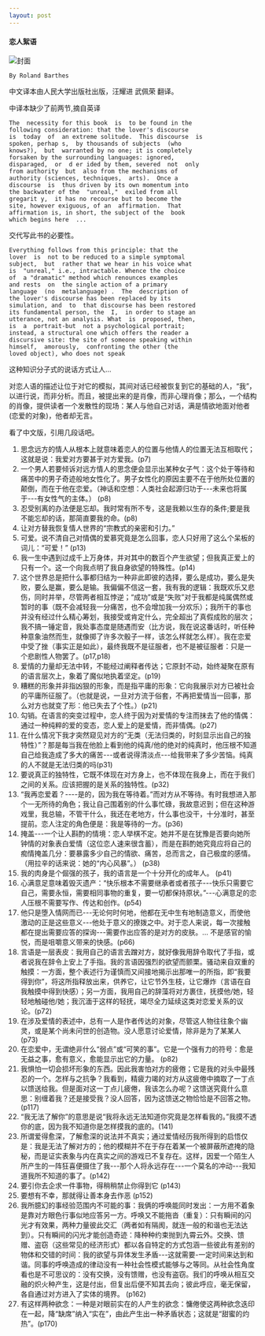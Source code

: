 ```yaml
---
layout: post
---
```


#### 恋人絮语

![封面](https://upload.wikimedia.org/wikipedia/en/4/45/A_Lover%27s_Discourse_%28original_French_edition%29.jpg)

    By Roland Barthes

中文译本由人民大学出版社出版，汪耀进 武佩荣 翻译。

中译本缺少了前两节,摘自英译

```
The  necessity for this book  is  to be found in the
following consideration: that the lover's discourse
is  today  of  an extreme solitude.  This discourse  is
spoken, perhap s,  by thousands of subjects  (who
knows?),  but  warranted by no one; it is completely
forsaken by the surrounding languages: ignored,
disparaged,  or  d er ided by them, severed  not  only
from authority  but  also from the mechanisms of
authority (sciences, techniques,  arts).  Once a
discourse  is  thus driven by its own momentum into
the backwater of the  "unreal,"  exiled from all
gregarit y,  it has no recourse but to become the
site, however exiguous, of an  affirmation.  That
affirmation is, in short, the subject of the  book
which begins here  ...
```

交代写此书的必要性。

```
Everything follows from this principle: that the
lover  is  not to be reduced to a simple symptomal
subject,  but  rather that we hear in his voice what
is  "unreal," i.e., intractable. Whence the choice
of  a "dramatic" method which renounces examples
and rests  on  the single action of a primary
language  (no  metalanguage) .  The  description of
the lover's discourse has been replaced by its
simulation, and  to  that discourse has been restored
its fundamental person, the  I,  in order to stage an
utterance, not an analysis. What  is  proposed, then,
is  a  portrait-but  not a psychological portrait;
instead, a structural one which offers the reader a
discursive site: the site of someone speaking within
himself,  amorously,  confronting the other (the 
loved object), who does not speak
```
这种知识分子式的说话方式让人... 

对恋人语的描述让位于对它的模拟，其间对话已经被恢复到它的基础的人，“我”，以进行说，而非分析。而且，被提出来的是肖像，而非心理肖像；那么，一个结构的肖像，提供读者一个发散性的现场：某人与他自己对话，满是情欲地面对他者(恋爱的对象)，他者却无言。


看了中文版，引用几段话吧。

1. 思念远方的情人从根本上就意味着恋人的位置与他情人的位置无法互相取代；这就是说：我爱对方要甚于对方爱我。(p7)
2. 一个男人若要倾诉对远方情人的思念便会显示出某种女子气：这个处于等待和痛苦中的男子奇迹般地女性化了。男子女性化的原因主要不在于他所处位置的颠倒，而在于他在恋爱。（神话和空想：人类社会起源归功于---未来也将属于---有女性气的主体。） (p8)
3. 忍受别离的办法便是忘却。我时常有所不专，这是我赖以生存的条件;要是我不能忘却的话，那简直要我的命。(p8)
4. 让对方替我恢复情人世界的“宗教式的亲密和引力。”
5. 可爱。说不清自己对情偶的爱慕究竟是怎么回事，恋人只好用了这么个呆板的词儿：“可爱！” (p13)
6. 我一生中遇到过成千上万身体，并对其中的数百个产生欲望；但我真正爱上的只有一个。这一个向我点明了我自身欲望的特殊性。(p14)
7. 这个世界总是把什么事都归结为一种非此即彼的选择，要么是成功，要么是失败，要么是赢，要么是输。我偏偏不信这一套，我有我的逻辑：我既欢乐又悲伤，同时并举，尽管两者相互悖逆；“成功”或是“失败”对于我都是纯属偶然或暂时的事（既不会减轻我一分痛苦，也不会增加我一分欢乐）；我所干的事也并没有经过什么精心筹划，我接受或肯定什么，完全超出了真假成败的层次；我不搞一锤定音，我处事态度是随遇而安（比方说，我在说这番话时，听任种种意象油然而生，就像掷了许多次骰子一样，该怎么样就怎么样）。我在恋爱中受了挫（事实正是如此），最终我既不是征服者，也不是被征服者：只是一个悲剧性人物罢了。(p17,p18)
8. 爱情的力量却无法中转，不能经过阐释者传达；它原封不动，始终凝聚在原有的语言层次上，象着了魔似地执着坚定。(p19)
9. 糟糕的形象并非指凶狠的形象，而是指平庸的形象：它向我展示对方已被社会的平庸所征服了。（也就是说，一旦对方流于俗套，不再把爱情当一回事，那么对方也就变了形：他已失去了个性。）(p21)
10. 勾销。在语言的突变过程中，恋人终于因为对爱情的专注而抹去了他的情偶：通过一种纯粹的爱的变态，恋人爱上的是爱情，而非情偶。(p27)
11. 在什么情况下我才突然窥见对方的“无类（无法归类的，时刻显示出自己的独特性）”？那是每当我在他脸上看到他的纯真/他的绝对的纯真时，他压根不知道自己给我造成了多大的痛苦---或者说得清淡点---给我带来了多少苦恼。纯真的人不就是无法归类的吗(p31)
12. 要说真正的独特性，它既不体现在对方身上，也不体现在我身上，而在于我们之间的关系。应该把握的是关系的独特性。(p32)
13. “我再恋爱着？----是的，因为我在等待着。”而对方从不等待。有时我想进入那个一无所待的角色；我让自己围着别的什么事忙碌，我故意迟到；但在这种游戏里，我总输，不管干什么，我还在老地方，什么事也没干，十分准时，甚至提前。恋人注定的角色便是：我是等待的一方。(p36)
14. 掩盖---一个让人斟酌的情境：恋人举棋不定。她并不是在犹豫是否要向她所钟情的对象表白爱情（这位恋人速来很含蓄），而是在斟酌她究竟应将自己的痴情掩盖几分：要暴露多少自己的情欲、痛苦，总而言之，自己极度的感情。（用拉辛的话来说：她的“内心风暴”。） (p38)
15. 我的肉身是个倔强的孩子，我的语言是一个十分开化的成年人。 (p41)
16. 心满意足意味着毁灭遗产：“快乐根本不需要继承者或者孩子---快乐只需要它自己，需要永恒，需要相同事物的重复，要一切都保持原状。”---心满意足的恋人压根不需要写作、传达和创作。(p54)
17. 他只是堕入情网而已---无论何时何地，他都在无中生有地制造意义，而使他激动的正是这些意义---他处于意义的撩拨之中。对于恋人来说，每一次接触都在提出需要应答的探询---需要作出应答的是对方的皮肤。... 不是感官的愉悦，而是咀嚼意义带来的快感。(p66)
18. 言语是一层表皮：我用自己的语言去蹭对方，就好像我用辞令取代了手指，或者说我在辞令上安上了手指。我的言语因强烈的欲望而颤栗。骚动来自双重的触摸：一方面，整个表述行为谨慎而又间接地揭示出那唯一的所指，即“我要得到你”，将这所指释放出来，供养它，让它节外生枝，让它爆炸（言语在自我触摸中得到快感）；另一方面，我用自己的辞藻将对方裹住，抚摸他/她，轻轻地触碰他/她；我沉湎于这样的轻抚，竭尽全力延续这类对恋爱关系的议论。(p72)
19. 在涉及爱情的表述中，总有一人是作者传达的对象，尽管这人物往往象个幽灵，或是某个尚未问世的创造物。没人愿意讨论爱情，除非是为了某某人  (p73)
20. 在恋爱中，无谓绝非什么“弱点”或“可笑的事”。它是一个强有力的符号：愈是无益之事，愈有意义，愈能显示出它的力量。 (p82)
21. 我惧怕一切会损坏形象的东西。因此我害怕对方的疲倦；它是我的对头中最残忍的一个。怎样与之抗争？我看到，精疲力竭的对方从这疲倦中摘取了一丁点以馈送给我。但是面对这一丁点儿疲倦，我该怎么办呢？这馈送究竟什么意思：别缠着我？还是接受我？没人回答，因为这馈送之物恰恰是不回答之物。 (p117)
22. “我无法了解你”的意思是说“我将永远无法知道你究竟是怎样看我的。”我摸不透你的底，因为我不知道你是怎样摸我的底的。(141)
23. 所谓爱得愈深，了解愈深的说法并不真实；通过爱情经历我所得到的启悟仅是：我是无法了解对方的；他的模糊并不在于存在着某一个被屏蔽所遮掩的隐秘，而是证实表象与内在真实之间的游戏已不复存在。这样，因爱一个陌生人所产生的一阵狂喜便摄住了我---那个人将永远存在---一个莫名的冲动---我知道我所不知道的事了。(p142)
24. 要引你去企求一件事物，得稍稍禁止你得到它 (p143)
25. 要想有不幸，那就得让善本身去作恶  (p152)
26. 我所臆幻的事经验范围内不可能的事：我俩的呼唤能同时发出：一方用不着象是靠对方眼色行事似地应答另一方。呼唤又不能拖沓（重复）：只有瞬间的闪光才有效果，两种力量彼此交汇（两者如有隔阂，就连一般的和谐也无法达到）。只有瞬间的闪光才能创造奇迹：降种种约束抛到九霄云外。交换、馈赠、盗窃（这些常见的经济形式）都以各自特定的方式包涵一些彼此有差别的物体和交错的时间：我的欲望与异体发生矛盾---这就需要-一定时间来达到和谐。同事的呼唤造成的律动没有一种社会性模式能够与之等同。从社会性角度看也是不可思议的：没有交换，没有馈赠，也没有盗窃。我们的呼唤从相互交融的炽火种产生，这是付出，但复出后便不知其去向；彼此呼应，毫无保留，各自通过对方进入了实体的境界。 (p162)
27. 有这样两种欲念：一种是对眼前实在的人产生的欲念：慵倦使这两种欲念迭印在一起，降“缺席”纳入“实在”，由此产生出一种矛盾状态；这就是“甜蜜的灼热”。(p170)